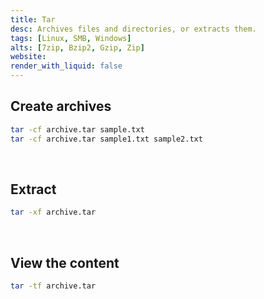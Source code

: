 ```yaml
---
title: Tar
desc: Archives files and directories, or extracts them.
tags: [Linux, SMB, Windows]
alts: [7zip, Bzip2, Gzip, Zip]
website:
render_with_liquid: false
---
```


## Create archives

```sh
tar -cf archive.tar sample.txt
tar -cf archive.tar sample1.txt sample2.txt
```

<br />

## Extract

```sh
tar -xf archive.tar
```

<br />

## View the content

```sh
tar -tf archive.tar
```